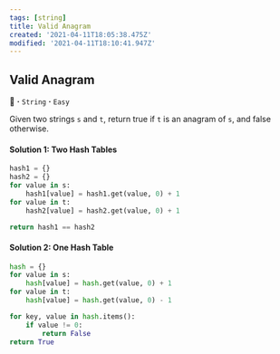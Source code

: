 ```yaml
---
tags: [string]
title: Valid Anagram
created: '2021-04-11T18:05:38.475Z'
modified: '2021-04-11T18:10:41.947Z'
---
```


## Valid Anagram
:dragon_face: **·** `String` **·** `Easy`

Given two strings `s` and `t`, return true if `t` is an anagram of `s`, and false otherwise.

#### Solution 1: Two Hash Tables
```python
hash1 = {}
hash2 = {} 
for value in s:
    hash1[value] = hash1.get(value, 0) + 1   
for value in t:
    hash2[value] = hash2.get(value, 0) + 1

return hash1 == hash2
```
#### Solution 2: One Hash Table
```python
hash = {}
for value in s:
    hash[value] = hash.get(value, 0) + 1   
for value in t:
    hash[value] = hash.get(value, 0) - 1

for key, value in hash.items():
    if value != 0:
        return False
return True





